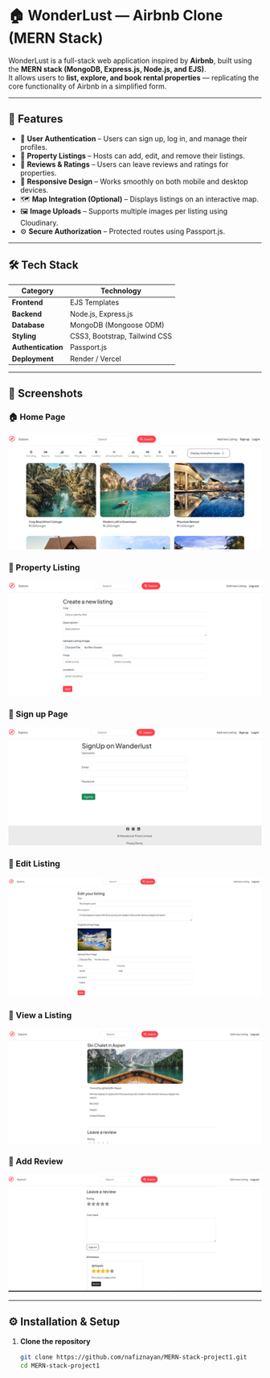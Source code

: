 # 🏠 WonderLust — Airbnb Clone (MERN Stack)

WonderLust is a full-stack web application inspired by **Airbnb**, built using the **MERN stack (MongoDB, Express.js, Node.js, and EJS)**.  
It allows users to **list, explore, and book rental properties** — replicating the core functionality of Airbnb in a simplified form.

---

## 🚀 Features

- 🔐 **User Authentication** – Users can sign up, log in, and manage their profiles.
- 🏡 **Property Listings** – Hosts can add, edit, and remove their listings.
- 💬 **Reviews & Ratings** – Users can leave reviews and ratings for properties.
- 📱 **Responsive Design** – Works smoothly on both mobile and desktop devices.
- 🗺️ **Map Integration (Optional)** – Displays listings on an interactive map.
- 🖼️ **Image Uploads** – Supports multiple images per listing using Cloudinary.
- ⚙️ **Secure Authorization** – Protected routes using Passport.js.

---

## 🛠️ Tech Stack

| Category           | Technology                    |
| ------------------ | ----------------------------- |
| **Frontend**       | EJS Templates                 |
| **Backend**        | Node.js, Express.js           |
| **Database**       | MongoDB (Mongoose ODM)        |
| **Styling**        | CSS3, Bootstrap, Tailwind CSS |
| **Authentication** | Passport.js                   |
| **Deployment**     | Render / Vercel               |

---

## 📸 Screenshots

### 🏠 Home Page

![Home Page](./public/images/home.png)

### 🏡 Property Listing

![Listing](./public/images/listing.png)

### 🔐 Sign up Page

![Login](./public/images/signup.png)

### 🔐 Edit Listing

![Login](./public/images/edit.png)

### 🔐 View a Listing

![Login](./public/images/view.png)

### 🔐 Add Review

![Login](./public/images/review.png)

---

## ⚙️ Installation & Setup

1. **Clone the repository**
   ```bash
   git clone https://github.com/nafiznayan/MERN-stack-project1.git
   cd MERN-stack-project1
   ```
